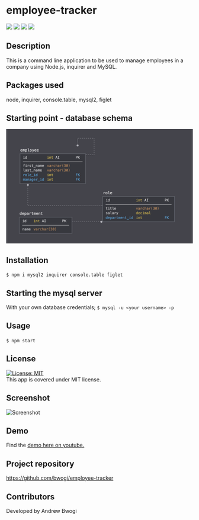 # employee-tracker  
  <p align="left">
    <img src="https://img.shields.io/github/repo-size/bwogi/employee-tracker" />
    <img src="https://img.shields.io/github/languages/top/bwogi/employee-tracker"  />
    <img src="https://img.shields.io/github/issues/bwogi/employee-tracker" />
    <img src="https://img.shields.io/github/last-commit/bwogi/employee-tracker" >   
  </p>

  ## Description
 This is a command line application to be used to manage employees in a company using Node.js, inquirer and MySQL.

  ## Packages used
  node, inquirer, console.table, mysql2, figlet

  ## Starting point - database schema
   ![Screenshot](./database_schema.png)

  ## Installation
  ```$ npm i mysql2 inquirer console.table figlet```

  ## Starting the mysql server
  With your own database credentials;
  ``` $ mysql -u <your username> -p ```
   ##  Usage
  ```$ npm start ```
  ## License 
  [![License: MIT](https://img.shields.io/badge/License-MIT-yellow.svg)](https://opensource.org/licenses/MIT)<br />
  This app is covered under MIT license.
  
  ## Screenshot
   ![Screenshot](./employee-tracker-demo-screenshot.png)
  ## Demo
  Find the [demo here on youtube.](https://youtu.be/MiY-PcK8FZI)
  ## Project repository 
  https://github.com/bwogi/employee-tracker
  ## Contributors
  Developed by Andrew Bwogi